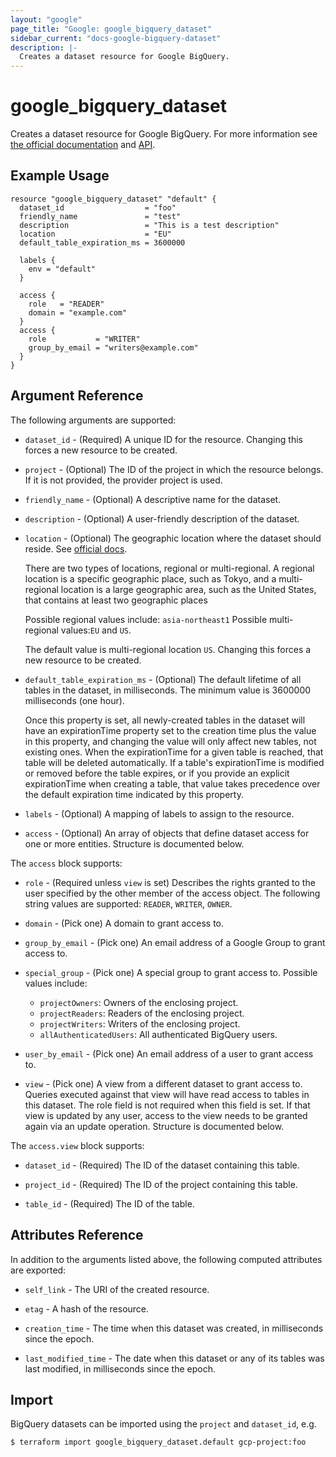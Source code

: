 ```yaml
---
layout: "google"
page_title: "Google: google_bigquery_dataset"
sidebar_current: "docs-google-bigquery-dataset"
description: |-
  Creates a dataset resource for Google BigQuery.
---
```


# google_bigquery_dataset

Creates a dataset resource for Google BigQuery. For more information see
[the official documentation](https://cloud.google.com/bigquery/docs/) and
[API](https://cloud.google.com/bigquery/docs/reference/rest/v2/datasets).


## Example Usage

```hcl
resource "google_bigquery_dataset" "default" {
  dataset_id                  = "foo"
  friendly_name               = "test"
  description                 = "This is a test description"
  location                    = "EU"
  default_table_expiration_ms = 3600000

  labels {
    env = "default"
  }

  access {
    role   = "READER"
    domain = "example.com"
  }
  access {
    role           = "WRITER"
    group_by_email = "writers@example.com"
  }
}
```

## Argument Reference

The following arguments are supported:

* `dataset_id` - (Required) A unique ID for the resource.
    Changing this forces a new resource to be created.

* `project` - (Optional) The ID of the project in which the resource belongs. If it
    is not provided, the provider project is used.

* `friendly_name` - (Optional) A descriptive name for the dataset.

* `description` - (Optional) A user-friendly description of the dataset.

* `location` - (Optional) The geographic location where the dataset should reside.
    See [official docs](https://cloud.google.com/bigquery/docs/dataset-locations).

    There are two types of locations, regional or multi-regional.
    A regional location is a specific geographic place, such as Tokyo, and a
    multi-regional location is a large geographic area, such as the United States,
    that contains at least two geographic places

    Possible regional values include: `asia-northeast1`
    Possible multi-regional values:`EU` and `US`.

    The default value is multi-regional location `US`.
    Changing this forces a new resource to be created.

* `default_table_expiration_ms` - (Optional) The default lifetime of all
    tables in the dataset, in milliseconds. The minimum value is 3600000
    milliseconds (one hour).

    Once this property is set, all newly-created
    tables in the dataset will have an expirationTime property set to the
    creation time plus the value in this property, and changing the value
    will only affect new tables, not existing ones. When the
    expirationTime for a given table is reached, that table will be
    deleted automatically. If a table's expirationTime is modified or
    removed before the table expires, or if you provide an explicit
    expirationTime when creating a table, that value takes precedence
    over the default expiration time indicated by this property.

* `labels` - (Optional) A mapping of labels to assign to the resource.

* `access` - (Optional) An array of objects that define dataset access for
    one or more entities. Structure is documented below.

The `access` block supports:
* `role` - (Required unless `view` is set) Describes the rights granted to
    the user specified by the other member of the access object. The following
    string values are supported: `READER`, `WRITER`, `OWNER`.

* `domain` - (Pick one) A domain to grant access to.

* `group_by_email` - (Pick one) An email address of a Google Group to grant
    access to.

* `special_group` - (Pick one) A special group to grant access to.
  Possible values include:
  * `projectOwners`: Owners of the enclosing project.
  * `projectReaders`: Readers of the enclosing project.
  * `projectWriters`: Writers of the enclosing project.
  * `allAuthenticatedUsers`: All authenticated BigQuery users.

* `user_by_email` - (Pick one) An email address of a user to grant access to.

* `view` - (Pick one) A view from a different dataset to grant access to.
    Queries executed against that view will have read access to tables in this
    dataset. The role field is not required when this field is set. If that
    view is updated by any user, access to the view needs to be granted again
    via an update operation. Structure is documented below.

The `access.view` block supports:
* `dataset_id` - (Required) The ID of the dataset containing this table.

* `project_id` - (Required) The ID of the project containing this table.

* `table_id` - (Required) The ID of the table.

## Attributes Reference

In addition to the arguments listed above, the following computed attributes are
exported:

* `self_link` - The URI of the created resource.

* `etag` - A hash of the resource.

* `creation_time` - The time when this dataset was created, in milliseconds since the epoch.

* `last_modified_time` -  The date when this dataset or any of its tables was last modified,
  in milliseconds since the epoch.

## Import

BigQuery datasets can be imported using the `project` and `dataset_id`, e.g.

```
$ terraform import google_bigquery_dataset.default gcp-project:foo
```
